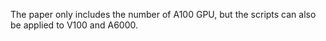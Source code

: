 The paper only includes the number of A100 GPU, but the scripts can also be applied to V100 and A6000.
